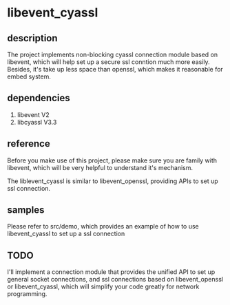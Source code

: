# libevent_cyassl

## description
  The project implements non-blocking cyassl connection module based on libevent, which will 
help set up a secure ssl conntion much more easily. Besides, it's take up less space than 
openssl, which makes it reasonable for embed system.

## dependencies
1. libevent V2
2. libcyassl V3.3

## reference
  Before you make use of this project, please make sure you are family with libevent, which 
will be very helpful to understand it's mechanism.

  The liblevent_cyassl is similar to libevent_openssl, providing APIs to set up ssl connection.

## samples
  Please refer to src/demo, which provides an example of how to use libevent_cyassl to set up
a ssl connection

## TODO
  I'll implement a connection module that provides the unified API to set up general socket connections, 
and ssl connections based on libevent_openssl or libevent_cyassl, which will simplify your code greatly for 
network programming.
